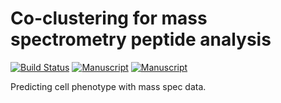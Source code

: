 # Co-clustering for mass spectrometry peptide analysis

[![Build Status](https://transduc.seas.ucla.edu/buildStatus/icon?job=meyer-lab%2Fresistance-MS%2Fmaster)](https://transduc.seas.ucla.edu/job/meyer-lab/job/resistance-MS/job/master/)
[![Manuscript](https://img.shields.io/static/v1?label=manuscript&message=method&color=blue)](https://meyer-lab.github.io/resistance-MS/method/manuscript.html)
[![Manuscript](https://img.shields.io/static/v1?label=manuscript&message=biology&color=blue)](https://meyer-lab.github.io/resistance-MS/biol/manuscript.html)

Predicting cell phenotype with mass spec data.
